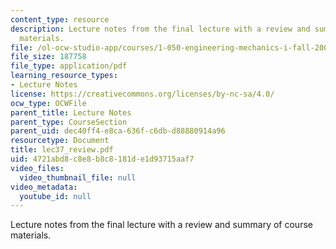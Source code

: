 ```yaml
---
content_type: resource
description: Lecture notes from the final lecture with a review and summary of course
  materials.
file: /ol-ocw-studio-app/courses/1-050-engineering-mechanics-i-fall-2007/4721abd8c8e8b8c8181de1d93715aaf7_lec37_review.pdf
file_size: 187758
file_type: application/pdf
learning_resource_types:
- Lecture Notes
license: https://creativecommons.org/licenses/by-nc-sa/4.0/
ocw_type: OCWFile
parent_title: Lecture Notes
parent_type: CourseSection
parent_uid: dec40ff4-e8ca-636f-c6db-d88880914a96
resourcetype: Document
title: lec37_review.pdf
uid: 4721abd8-c8e8-b8c8-181d-e1d93715aaf7
video_files:
  video_thumbnail_file: null
video_metadata:
  youtube_id: null
---
```

Lecture notes from the final lecture with a review and summary of course materials.